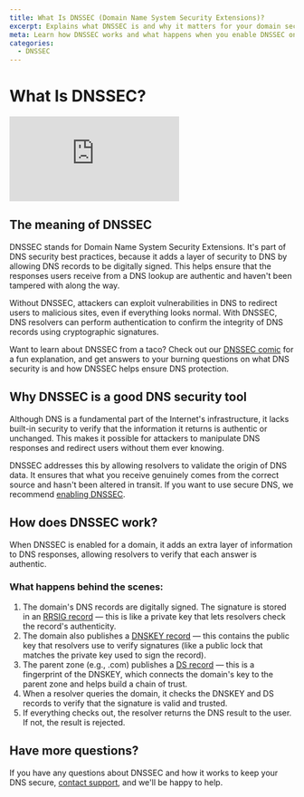 ```yaml
---
title: What Is DNSSEC (Domain Name System Security Extensions)?
excerpt: Explains what DNSSEC is and why it matters for your domain security.
meta: Learn how DNSSEC works and what happens when you enable DNSSEC on your domains.
categories:
  - DNSSEC
---
```


# What Is DNSSEC?

<div class="aspect-ratio aspect-ratio--16x9 z-0 mb4">
  <iframe loading="lazy" src="https://www.youtube.com/embed/7JWpgka8zBQ" class="aspect-ratio--object" frameborder="0" allow="accelerometer; autoplay; clipboard-write; encrypted-media; gyroscope; picture-in-picture" allowfullscreen></iframe>
</div>

## The meaning of DNSSEC

DNSSEC stands for Domain Name System Security Extensions. It's part of DNS security best practices, because it adds a layer of security to DNS by allowing DNS records to be digitally signed. This helps ensure that the responses users receive from a DNS lookup are authentic and haven't been tampered with along the way.

Without DNSSEC, attackers can exploit vulnerabilities in DNS to redirect users to malicious sites, even if everything looks normal. With DNSSEC, DNS resolvers can perform authentication to confirm the integrity of DNS records using cryptographic signatures.

Want to learn about DNSSEC from a taco? Check out our [DNSSEC comic](https://howdnssec.works) for a fun explanation, and get answers to your burning questions on what DNS security is and how DNSSEC helps ensure DNS protection. 

## Why DNSSEC is a good DNS security tool

Although DNS is a fundamental part of the Internet's infrastructure, it lacks built-in security to verify that the information it returns is authentic or unchanged. This makes it possible for attackers to manipulate DNS responses and redirect users without them ever knowing.

DNSSEC addresses this by allowing resolvers to validate the origin of DNS data. It ensures that what you receive genuinely comes from the correct source and hasn't been altered in transit. If you want to use secure DNS, we recommend [enabling DNSSEC](/articles/enabling-dnssec/).

## How does DNSSEC work?

When DNSSEC is enabled for a domain, it adds an extra layer of information to DNS responses, allowing resolvers to verify that each answer is authentic.

### What happens behind the scenes:
1. The domain's DNS records are digitally signed. The signature is stored in an [RRSIG record](/articles/understanding-rrsets-rrsigs/#what-is-an-rrsig) — this is like a private key that lets resolvers check the record's authenticity.
1. The domain also publishes a [DNSKEY record](/articles/dnskey-records-explained/) — this contains the public key that resolvers use to verify signatures (like a public lock that matches the private key used to sign the record).
1. The parent zone (e.g., .com) publishes a [DS record](/articles/what-are-ds-records/) — this is a fingerprint of the DNSKEY, which connects the domain's key to the parent zone and helps build a chain of trust.
1. When a resolver queries the domain, it checks the DNSKEY and DS records to verify that the signature is valid and trusted.
1. If everything checks out, the resolver returns the DNS result to the user. If not, the result is rejected.

## Have more questions?
If you have any questions about DNSSEC and how it works to keep your DNS secure, [contact support](https://dnsimple.com/feedback), and we'll be happy to help.
